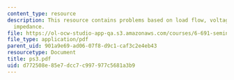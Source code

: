 ```yaml
---
content_type: resource
description: This resource contains problems based on load flow, voltage and equivalent
  impedance.
file: https://ol-ocw-studio-app-qa.s3.amazonaws.com/courses/6-691-seminar-in-electric-power-systems-spring-2006/d772508e85e7dcc7c997977c5681a3b9_ps3.pdf
file_type: application/pdf
parent_uid: 901a9e69-ad06-07f8-d9c1-caf3c2e4eb43
resourcetype: Document
title: ps3.pdf
uid: d772508e-85e7-dcc7-c997-977c5681a3b9
---
```

